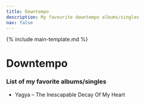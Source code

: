 ```yaml
---
title: Downtempo
description: My favourite downtempo albums/singles
nav: false
---
```


{% include main-template.md %}

# Downtempo

### List of my favorite albums/singles

* Yagya ‎– The Inescapable Decay Of My Heart
